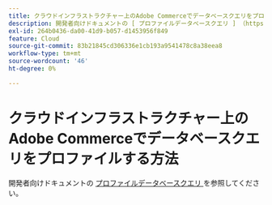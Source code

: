 ```yaml
---
title: クラウドインフラストラクチャー上のAdobe Commerceでデータベースクエリをプロファイルする方法
description: 開発者向けドキュメントの [ プロファイルデータベースクエリ ] （https://devdocs.magento.com/guides/v2.3/cloud/project/profile-database-queries.html）を参照してください。
exl-id: 264b0436-da00-41d9-b057-d1453956f849
feature: Cloud
source-git-commit: 83b21845cd306336e1cb193a9541478c8a38eea8
workflow-type: tm+mt
source-wordcount: '46'
ht-degree: 0%

---
```


# クラウドインフラストラクチャー上のAdobe Commerceでデータベースクエリをプロファイルする方法

開発者向けドキュメントの [ プロファイルデータベースクエリ ](https://devdocs.magento.com/guides/v2.3/cloud/project/profile-database-queries.html) を参照してください。
